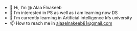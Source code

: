 - 👋 Hi, I’m @ Alaa Elnakeeb
- 👀 I’m interested in PS as well as i am learning now DS
- 🌱 I’m currently learning in Artificial intelligence kfs university
- 📫 How to reach me  in alaaelnakeeb81@gmail.com

<!---
AlaaElnakeeb81536/AlaaElnakeeb81536 is a ✨ special ✨ repository because its `README.md` (this file) appears on your GitHub profile.
You can click the Preview link to take a look at your changes.
--->
